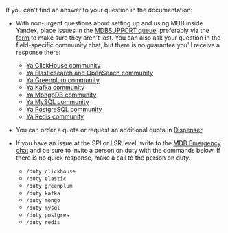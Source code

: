 If you can't find an answer to your question in the documentation:

- With non-urgent questions about setting up and using MDB inside Yandex, place issues in the [MDBSUPPORT queue](https://st.yandex-team.ru/MDBSUPPORT), preferably via the [form](https://st.yandex-team.ru/createTicket?queue=MDBSUPPORT&_form=23941) to make sure they aren't lost. You can also ask your question in the field-specific community chat, but there is no guarantee you'll receive a response there: 

   - [Ya ClickHouse community](https://t.me/+JEdRVB9tXStiMzA6)
   - [Ya Elasticsearch and OpenSeach community](https://t.me/+Z6KWb8YndUkzZmQy)
   - [Ya Greenplum community](https://t.me/+LH8lxQAcFjEyZTJi)
   - [Ya Kafka community](https://t.me/+F1wKNMhim143MGFi)
   - [Ya MongoDB community](https://t.me/+wVQlU4LhaQ9jZTNi)
   - [Ya MySQL community](https://t.me/+dHv6FDh_ZNEzY2Yy)
   - [Ya PostgreSQL community](https://t.me/+RLWpccewjnFiMmJi)
   - [Ya Redis community](https://t.me/+QqfWlHZU_xhkNTBi)

- You can order a quota or request an additional quota in [Dispenser](../../managed-postgresql/quotas.md).
- If you have an issue at the SPI or LSR level, write to the [MDB Emergency chat](https://t.me/+y3JGBj0dsEc4Y2Ey) and be sure to invite a person on duty with the commands below. If there is no quick response, make a call to the person on duty.

   - `/duty clickhouse`
   - `/duty elastic`
   - `/duty greenplum`
   - `/duty kafka`
   - `/duty mongo`
   - `/duty mysql`
   - `/duty postgres`
   - `/duty redis`